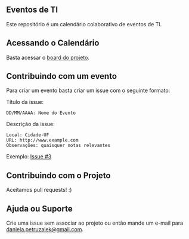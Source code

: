 ## Eventos de TI

Este repositório é um calendário colaborativo de eventos de TI. 

## Acessando o Calendário

Basta acessar o [board do projeto](https://github.com/danicat/eventos-ti/projects/1).

## Contribuindo com um evento

Para criar um evento basta criar um issue com o seguinte formato:

Título da issue: 

`DD/MM/AAAA: Nome do Evento`

Descrição da issue:

```
Local: Cidade-UF
URL: http://www.example.com
Observações: quaisquer notas relevantes
```

Exemplo: [Issue #3](https://github.com/danicat/eventos-ti/issues/3)

## Contribuindo com o Projeto

Aceitamos pull requests! :)

## Ajuda ou Suporte

Crie uma issue sem associar ao projeto ou então mande um e-mail para daniela.petruzalek@gmail.com.
